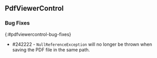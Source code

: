 ## PdfViewerControl

### Bug Fixes
{:#pdfviewercontrol-bug-fixes} 

* \#242222 - `NullReferenceException` will no longer be thrown when saving the PDF file in the same path.